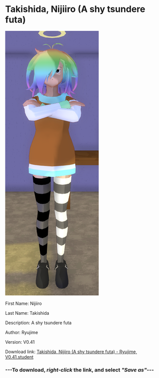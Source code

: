 # Takishida, Nijiiro (A shy tsundere futa)

<img src = "https://raw.githubusercontent.com/Arbiter1223/Daigaku-Gurashi-Custom-Students/master/Students/Files/Takishida%2C%20Nijiiro%20(A%20shy%20tsundere%20futa).png">

First Name: Nijiiro

Last Name: Takishida

Description: A shy tsundere futa

Author: Ryujime

Version: V0.41

Download link: <a href="https://raw.githubusercontent.com/Arbiter1223/Daigaku-Gurashi-Custom-Students/master/Students/Files/Takishida%2C%20Nijiiro%20(A%20shy%20tsundere%20futa)%20-%20Ryujime%2C%20V0.41.student">Takishida, Nijiiro (A shy tsundere futa) - Ryujime, V0.41.student</a>

### ---**To download, _right-click_ the link, and select _"Save as"_**---
